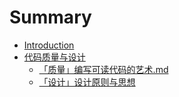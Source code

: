 # Summary

* [Introduction](README.md)
* [代码质量与设计](code_quality/OOP.md) 
  *  [「质量」编写可读代码的艺术.md](code_quality/the_art_of_readable_code.md) 
  * [「设计」设计原则与思想](code_quality/code_design_and_thinking.md)

